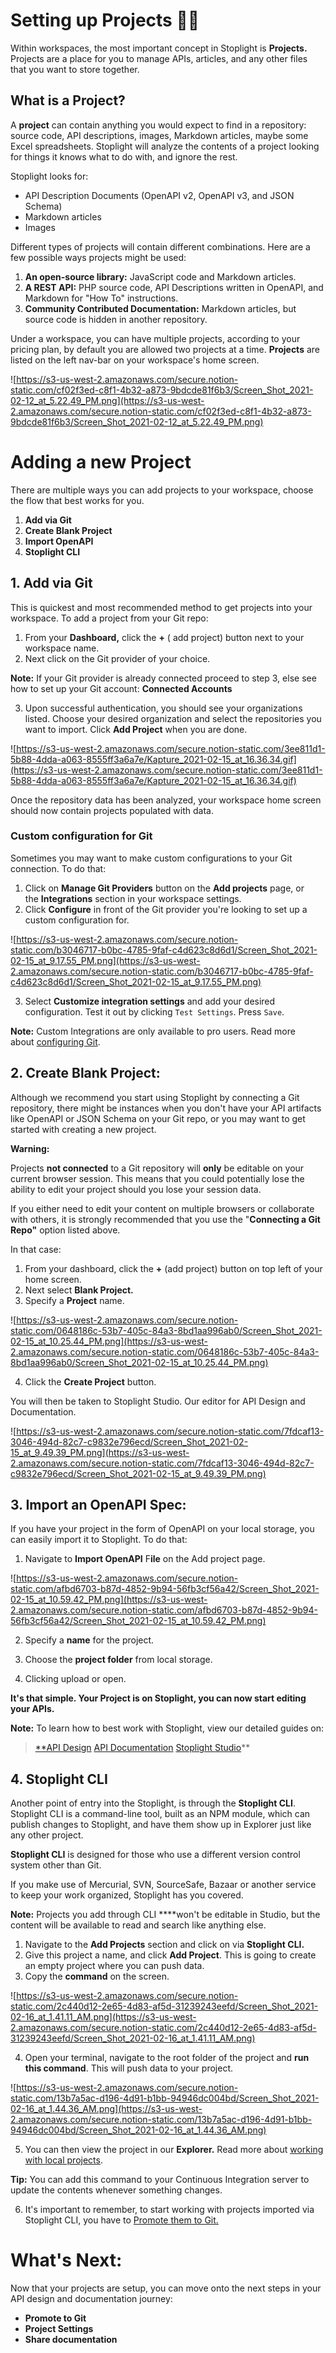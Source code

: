 # Setting up Projects  👨‍🔧

Within workspaces, the most important concept in Stoplight is **Projects.** Projects are a place for you to manage APIs, articles, and any other files that you want to store together. 

## What is a Project?

A **project** can contain anything you would expect to find in a repository: source code, API descriptions, images, Markdown articles, maybe some Excel spreadsheets. Stoplight will analyze the contents of a project looking for things it knows what to do with, and ignore the rest.

Stoplight looks for:

- API Description Documents (OpenAPI v2, OpenAPI v3, and JSON Schema)
- Markdown articles
- Images

Different types of projects will contain different combinations. Here are a few possible ways projects might be used:

1. **An open-source library:** JavaScript code and Markdown articles.
2. **A REST API:** PHP source code, API Descriptions written in OpenAPI, and Markdown for "How To" instructions.
3. **Community Contributed Documentation:** Markdown articles, but source code is hidden in another repository.

Under a workspace, you can have multiple projects, according to your pricing plan, by default you are allowed two projects at a time. **Projects** are listed on the left nav-bar on your workspace's  home screen.

![https://s3-us-west-2.amazonaws.com/secure.notion-static.com/cf02f3ed-c8f1-4b32-a873-9bdcde81f6b3/Screen_Shot_2021-02-12_at_5.22.49_PM.png](https://s3-us-west-2.amazonaws.com/secure.notion-static.com/cf02f3ed-c8f1-4b32-a873-9bdcde81f6b3/Screen_Shot_2021-02-12_at_5.22.49_PM.png)

# Adding a new Project

There are multiple ways you can add projects to your workspace, choose the flow that best works for you. 

1. **Add via Git** 
2. **Create Blank Project**
3. **Import OpenAPI**
4. **Stoplight CLI**

## 1. **Add via Git**

This is quickest and most recommended method to get projects into your workspace. To add a project from your Git repo: 

1. From your **Dashboard,** click the **+** ( add project) button next to your workspace name. 
2. Next click on the Git provider of your choice. 

**Note:** If your Git provider is already connected proceed to step 3, else see how to set up your Git account:  **Connected Accounts**

3. Upon successful authentication, you should see your organizations listed. Choose your desired organization and select the repositories you want to import. Click **Add Project** when you are done. 

![https://s3-us-west-2.amazonaws.com/secure.notion-static.com/3ee811d1-5b88-4dda-a063-8555ff3a6a7e/Kapture_2021-02-15_at_16.36.34.gif](https://s3-us-west-2.amazonaws.com/secure.notion-static.com/3ee811d1-5b88-4dda-a063-8555ff3a6a7e/Kapture_2021-02-15_at_16.36.34.gif)

Once the repository data has been analyzed, your workspace home screen should now contain projects populated with data.

### **Custom configuration for Git**

Sometimes you may want to make custom configurations to your Git connection. To do that:

1. Click on **Manage Git Providers** button on the **Add projects** page, or the **Integrations** section in your workspace settings.
2. Click **Configure** in front of the Git provider you're looking to set up a custom configuration for.

![https://s3-us-west-2.amazonaws.com/secure.notion-static.com/b3046717-b0bc-4785-9faf-c4d623c8d6d1/Screen_Shot_2021-02-15_at_9.17.55_PM.png](https://s3-us-west-2.amazonaws.com/secure.notion-static.com/b3046717-b0bc-4785-9faf-c4d623c8d6d1/Screen_Shot_2021-02-15_at_9.17.55_PM.png)

3. Select **Customize integration settings** and add your desired configuration. Test it out by clicking `Test Settings`. Press `Save`. 

**Note:** Custom Integrations are only available to pro users. Read more about [configuring Git](https://meta.stoplight.io/docs/platform/2.-workspaces/configure-git/a.configuring-git.md).

## 2. Create Blank Project:

Although we recommend you start using Stoplight by connecting a Git repository, there might be instances when you don't have your API artifacts like OpenAPI or JSON Schema on your Git repo, or you may want to get started with creating a new project.

**Warning:** 

Projects **not connected** to a Git repository will **only** be editable on your current browser session. This means that you could potentially lose the ability to edit your project should you lose your session data.

If you either need to edit your content on multiple browsers or collaborate with others, it is strongly recommended that you use the "**Connecting a Git Repo"** option listed above.

 In that case: 

1. From your dashboard, click the **+** (add project) button on top left of your home screen. 
2. Next select **Blank Project.** 
3. Specify a **Project** name. 

![https://s3-us-west-2.amazonaws.com/secure.notion-static.com/0648186c-53b7-405c-84a3-8bd1aa996ab0/Screen_Shot_2021-02-15_at_10.25.44_PM.png](https://s3-us-west-2.amazonaws.com/secure.notion-static.com/0648186c-53b7-405c-84a3-8bd1aa996ab0/Screen_Shot_2021-02-15_at_10.25.44_PM.png)

  4. Click the **Create Project** button. 

You will then be taken to Stoplight Studio. Our editor for API Design and Documentation. 

![https://s3-us-west-2.amazonaws.com/secure.notion-static.com/7fdcaf13-3046-494d-82c7-c9832e796ecd/Screen_Shot_2021-02-15_at_9.49.39_PM.png](https://s3-us-west-2.amazonaws.com/secure.notion-static.com/7fdcaf13-3046-494d-82c7-c9832e796ecd/Screen_Shot_2021-02-15_at_9.49.39_PM.png)

## 3. Import an OpenAPI Spec:

If you have your project in the form of OpenAPI on your local storage, you can easily import it to Stoplight. To do that: 

1. Navigate to **Import OpenAPI** F**ile** on the Add project page. 

![https://s3-us-west-2.amazonaws.com/secure.notion-static.com/afbd6703-b87d-4852-9b94-56fb3cf56a42/Screen_Shot_2021-02-15_at_10.59.42_PM.png](https://s3-us-west-2.amazonaws.com/secure.notion-static.com/afbd6703-b87d-4852-9b94-56fb3cf56a42/Screen_Shot_2021-02-15_at_10.59.42_PM.png)

  2. Specify a **name** for the project. 

  3. Choose the **project folder** from local storage. 

  4. Clicking upload or open. 

**It's that simple. Your Project is on Stoplight, you can now start editing your APIs.** 

**Note:** To learn how to best work with Stoplight, view our detailed guides on: 

> [**API Design](https://meta.stoplight.io/docs/studio/docs/Design-and-Modeling/01-getting-started.md) 
> [API Documentation](https://meta.stoplight.io/docs/studio/docs/Documentation/01-getting-started.md)
> [Stoplight Studio](https://meta.stoplight.io/docs/studio/README.md)**

## 4. Stoplight CLI

Another point of entry into the Stoplight, is through the **Stoplight CLI**. Stoplight CLI is a command-line tool, built as an NPM module, which can publish changes to Stoplight, and have them show up in Explorer just like any other project. 

**Stoplight CLI** is designed for those who use a different version control system other than Git. 

If you make use of Mercurial, SVN, SourceSafe, Bazaar or another service to keep your work organized, Stoplight has you covered.

**Note:** Projects you add through CLI ****won't be editable in Studio, but the content will be available to read and search like anything else. 

1. Navigate to the **Add Projects** section and click on via **Stoplight CLI.**
2. Give this project a name, and click **Add Project**. This is going to create an empty project where you can  push data.
3. Copy the **command** on the screen.

![https://s3-us-west-2.amazonaws.com/secure.notion-static.com/2c440d12-2e65-4d83-af5d-31239243eefd/Screen_Shot_2021-02-16_at_1.41.11_AM.png](https://s3-us-west-2.amazonaws.com/secure.notion-static.com/2c440d12-2e65-4d83-af5d-31239243eefd/Screen_Shot_2021-02-16_at_1.41.11_AM.png)

4.  Open your terminal, navigate to the root folder of the project and **run this command**. This will push data to your project. 

![https://s3-us-west-2.amazonaws.com/secure.notion-static.com/13b7a5ac-d196-4d91-b1bb-94946dc004bd/Screen_Shot_2021-02-16_at_1.44.36_AM.png](https://s3-us-west-2.amazonaws.com/secure.notion-static.com/13b7a5ac-d196-4d91-b1bb-94946dc004bd/Screen_Shot_2021-02-16_at_1.44.36_AM.png)

5. You can then view the project in our **Explorer.** Read more about [working with local projects](https://meta.stoplight.io/docs/platform/2.-workspaces/f.working-with-local-projects.md).

**Tip:** You can add this command to your Continuous Integration server to update the contents whenever something changes.

6. It's important to remember, to start working with projects imported via Stoplight CLI, you have to [Promote them to Git.](https://www.notion.so/Promote-to-GIT-cbc933a9119b49728e49462f7a977e71) 

# **What's Next:**

Now that your projects are setup, you can move onto the next steps in your API design and documentation journey: 

- **Promote to Git**
- **Project Settings**
- **Share documentation**